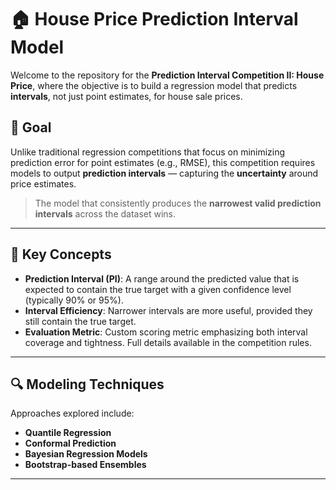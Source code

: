 # 🏠 House Price Prediction Interval Model

Welcome to the repository for the **Prediction Interval Competition II: House Price**, where the objective is to build a regression model that predicts **intervals**, not just point estimates, for house sale prices.

## 🎯 Goal

Unlike traditional regression competitions that focus on minimizing prediction error for point estimates (e.g., RMSE), this competition requires models to output **prediction intervals** — capturing the **uncertainty** around price estimates.

> The model that consistently produces the **narrowest valid prediction intervals** across the dataset wins.

---

## 🧠 Key Concepts

- **Prediction Interval (PI)**: A range around the predicted value that is expected to contain the true target with a given confidence level (typically 90% or 95%).
- **Interval Efficiency**: Narrower intervals are more useful, provided they still contain the true target.
- **Evaluation Metric**: Custom scoring metric emphasizing both interval coverage and tightness. Full details available in the competition rules.

---

## 🔍 Modeling Techniques

Approaches explored include:

- **Quantile Regression**
- **Conformal Prediction**
- **Bayesian Regression Models**
- **Bootstrap-based Ensembles**

---
